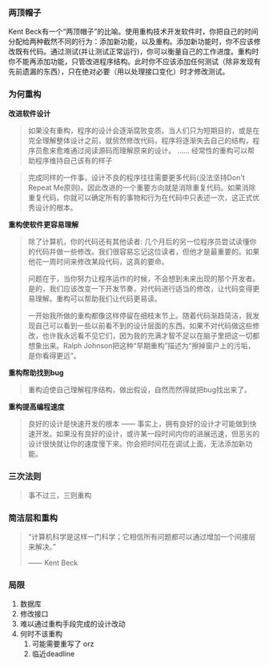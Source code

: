 ### 两顶帽子

Kent Beck有一个“两顶帽子”的比喻。使用重构技术开发软件时，你把自己的时间分配给两种截然不同的行为：添加新功能，以及重构。添加新功能时，你不应该修改既有代码。通过测试(并让测试正常运行)，你可以衡量自己的工作进度。重构时你不能再添加功能，只管改进程序结构。此时你不应该添加任何测试（除非发现有先前遗漏的东西），只在绝对必要（用以处理接口变化）时才修改测试。



### 为何重构

**改进软件设计**

> 如果没有重构，程序的设计会逐渐腐败变质。当人们只为短期目的，或是在完全理解整体设计之前，就贸然修改代码，程序将逐渐失去自己的结构，程序员愈来愈难通过阅读源码而理解原来的设计。 …… 经常性的重构可以帮助程序维持自己该有的样子

> 完成同样的一件事，设计不良的程序往往需要更多代码(没法坚持Don't Repeat Me原则)。因此改进的一个重要方向就是消除重复代码。如果消除重复代码，你就可以确定所有的事物和行为在代码中只表述一次，这正式优秀设计的根本。

**重构使软件更容易理解**

>  除了计算机，你的代码还有其他读者: 几个月后的另一位程序员尝试读懂你的代码并做一些修改。我们很容易忘记这位读者，但他才是最重要的。如果他花一周时间来修改某段代码，这真的要命。
>
> 问题在于，当你努力让程序运作的时候，不会想到未来出现的那个开发者。是的，我们应该改变一下开发节奏，对代码进行适当的修改，让代码变得更易理解。重构可以帮助我们让代码更易读。
>
> 一开始我所做的重构都像这样停留在细枝末节上。随着代码渐趋简洁，我发现自己可以看到一些以前看不到的设计层面的东西。如果不对代码做这些修改，也许我永远看不见它们，因为我的充满才智不足以在脑子里把这一切都想象出来。Ralph Johnson把这种“早期重构”描述为“擦掉窗户上的污垢，是你看得更远”。

**重构帮助找到bug**

> 重构迫使自己理解程序结构，做出假设，自然而然得就把bug找出来了。

**重构提高编程速度**

> 良好的设计是快速开发的根本 —— 事实上，拥有良好的设计才可能做到快速开发。如果没有良好的设计，或许某一段时间内你的进展迅速，但恶劣的设计很快就让你的速度慢下来。你会把时间花在调试上面，无法添加新功能。



### 三次法则

> 事不过三，三则重构

### 简洁层和重构

> “计算机科学是这样一门科学；它相信所有问题都可以通过增加一个间接层来解决。”
>
> —— Kent Beck



### 局限

1. 数据库
2. 修改接口
3. 难以通过重构手段完成的设计改动
4. 何时不该重构
   1. 可能需要重写了 orz
   2. 临近deadline